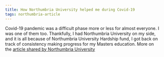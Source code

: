 ```yaml
---
title: How Northumbria University helped me during Covid-19
tags: northumbria-article
---
```


Covid-19 pandemic was a difficult phase more or less for almost everyone. I was one of them too. Thankfully, I had Northumbria University on my side, and it is all because of Northumbria University Hardship fund, I got back on track of consistency making progress for my Masters education. More on the [article shared by Northumbria University](https://www.northumbria.ac.uk/about-us/alumni-association/giving-to-northumbria/konark-case-study)
